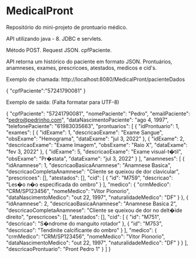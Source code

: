 # MedicalPront

Repositório do mini-projeto de prontuario médico.

API utilizando java - 8. JDBC e servlets.

Método POST. Request JSON. cpfPaciente.

API retorna um histórico do paciente em formato JSON. Prontuários, anamneses, exames, prescricoes, atestados, medicos e cid's.


Exemplo de chamada: http://localhost:8080/MedicalPront/pacienteDados

{
	"cpfPaciente":"57241790081"
}

Exemplo de saida: (Falta formatar para UTF-8)

{
	"cpfPaciente": "57241790081",
	"nomePaciente": "Pedro",
	"emailPaciente": "pedro@pedrinho.com",
	"dataNascimentoPaciente": "ago 4, 1997",
	"telefonePaciente": "61983035663",
	"prontuarios": [
		{
			"idProntuario": 1,
			"exames": [
				{
					"idExame": 1,
					"descricaoExame": "Exame Sangue",
					"obsExame": "Hemograma",
					"dataExame": "jul 3, 2022"
				},
				{
					"idExame": 2,
					"descricaoExame": "Exame Imagem",
					"obsExame": "Raio X",
					"dataExame": "fev 3, 2022"
				},
				{
					"idExame": 5,
					"descricaoExame": "Exame visual-t�til",
					"obsExame": "Pr�stata",
					"dataExame": "jul 3, 2022"
				}
			],
			"anamneses": [
				{
					"idAnamnese": 1,
					"descricaoBasicaAnamnese": "Anamnese Basica",
					"descricaoCompletaAnamnese": "Cliente se queixou de dor clavicular",
					"prescricoes": [],
					"atestados": [],
					"cid": [
						{
							"id": "M759",
							"descricao": "Les�o n�o especificada do ombro"
						}
					],
					"medico": {
						"crmMedico": "CRM/SP123456",
						"nomeMedico": "Vitor Pionorio",
						"dataNascimentoMedico": "out 22, 1997",
						"naturalidadeMedico": "DF"
					}
				},
				{
					"idAnamnese": 2,
					"descricaoBasicaAnamnese": "Anamnese Basica 2",
					"descricaoCompletaAnamnese": "Cliente se queixou de dor no delt�ide direito",
					"prescricoes": [],
					"atestados": [],
					"cid": [
						{
							"id": "M751",
							"descricao": "S�ndrome do manguito rotador"
						},
						{
							"id": "M753",
							"descricao": "Tendinite calcificante do ombro"
						}
					],
					"medico": {
						"crmMedico": "CRM/SP123456",
						"nomeMedico": "Vitor Pionorio",
						"dataNascimentoMedico": "out 22, 1997",
						"naturalidadeMedico": "DF"
					}
				}
			],
			"descricaoProntuario": "Pront Pedro 1"
		}
	]
}
